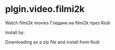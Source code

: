# plgin.video.filmi2k
Watch filmi2k movies
Гледане на filmi2k през Kodi

Install by:

Downloading as a zip file and install from Kodi

